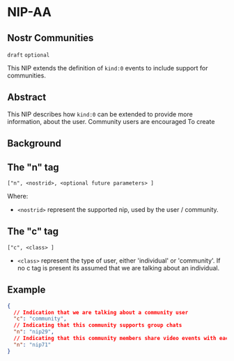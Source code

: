 NIP-AA
======

Nostr Communities
----------------------

`draft` `optional`

This NIP extends the definition of `kind:0` events to include support for communities.

## Abstract

This NIP describes how `kind:0` can be extended to provide more information, about the user. Community users are encouraged
To create 

## Background

## The "n" tag

`["n", <nostrid>, <optional future parameters> ]`

Where:

 * `<nostrid>` represent the supported nip, used by the user / community.

## The "c" tag

`["c", <class> ]`

* `<class>` represent the type of user, either 'individual' or 'community'. If no c tag is present its assumed that we are talking about an individual.

## Example 

```json
{
  // Indication that we are talking about a community user
  "c": "community",
  // Indicating that this community supports group chats
  "n": "nip29",
  // Indicating that this community members share video events with each other
  "n": "nip71"
}
```
